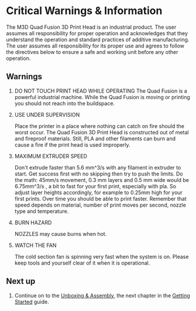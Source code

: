 # Critical Warnings & Information

The M3D Quad Fusion 3D Print Head is an industrial product. The user assumes all responsibility for proper operation and acknowledges that they understand the operation and standard practices of additive manufacturing. The user assumes all responsibility for its proper use and agrees to follow the directives below to ensure a safe and working unit before any other operation.

## Warnings

1. DO NOT TOUCH PRINT HEAD WHILE OPERATING The Quad Fusion is a powerful industrial machine. While the Quad Fusion is moving or printing you should not reach into the buildspace.
2. USE UNDER SUPERVISION

   Place the printer in a place where nothing can catch on fire should the worst occur. The Quad Fusion 3D Print Head is constructed out of metal and fireproof materials. Still, PLA and other filaments can burn and cause a fire if the print head is used improperly.

3. MAXIMUM EXTRUDER SPEED

   Don't extrude faster than 5.6 mm^3/s with any filament in extruder to start. Get success first with no skipping then try to push the limits. Do the math: 45mm/s movement, 0.3 mm layers and 0.5 mm wide would be 6.75mm^3/s , a bit to fast for your first print, especially with pla. So adjust layer heights accordingly, for example to 0.25mm high for your first prints. Over time you should be able to print faster. Remember that speed depends on material, number of print moves per second, nozzle type and temperature.

4. BURN HAZARD

   NOZZLES may cause burns when hot.

5. WATCH THE FAN

   The cold section fan is spinning very fast when the system is on. Please keep tools and yourself clear of it when it is operational.

## Next up

1. Continue on to the [Unboxing & Assembly](https://m3d.gitbook.io/promega-docs/getting-started/unboxing-and-assembly), the next chapter in the [Getting Started](https://m3d.gitbook.io/promega-docs/getting-started) guide.

